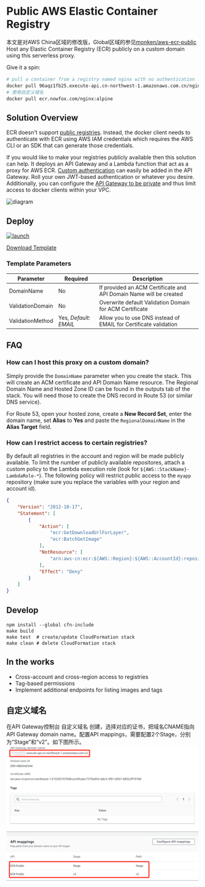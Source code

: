 # Public AWS Elastic Container Registry
本文是对AWS China区域的修改版，Global区域的参见[monken/aws-ecr-public](https://github.com/monken/aws-ecr-public)  
Host any Elastic Container Registry (ECR) publicly on a custom domain using this serverless proxy.

Give it a spin:

```bash
# pull a container from a registry named nginx with no authentication
docker pull 96aqz1fb25.execute-api.cn-northwest-1.amazonaws.com.cn/nginx:alpine
# 使用自定义域名
docker pull ecr.nowfox.com/nginx:alpine
```

## Solution Overview

ECR doesn't support [public registries](https://aws.amazon.com/ecr/faqs/). Instead, the docker client needs to authenticate with ECR using AWS IAM credentials which requires the AWS CLI or an SDK that can generate those credentials.

If you would like to make your registries publicly available then this solution can help. It deploys an API Gateway and a Lambda function that act as a proxy for AWS ECR. [Custom authentication](https://docs.aws.amazon.com/apigateway/latest/developerguide/apigateway-use-lambda-authorizer.html) can easily be added in the API Gateway. Roll your own JWT-based authentication or whatever you desire. Additionally, you can configure the [API Gateway to be private](https://docs.aws.amazon.com/apigateway/latest/developerguide/apigateway-private-apis.html) and thus limit access to docker clients within your VPC.

![diagram](docs/aws-ecr-public.svg)

## Deploy

[![launch](docs/launch-stack.svg)](https://cn-northwest-1.console.amazonaws.cn/cloudformation/home?#/stacks/create/review?filter=active&templateURL=https%3a%2f%2fnowfox.s3.cn-northwest-1.amazonaws.com.cn%2faws-ecr-public%2fv1.1.1%2fECR-Public-cn.json&stackName=ECR-public)

[Download Template](https://nowfox.s3.cn-northwest-1.amazonaws.com.cn/aws-ecr-public/v1.1.1/ECR-Public-cn.json)


### Template Parameters

| Parameter | Required | Description |
| -- | -- | -- |
| DomainName | No | If provided an ACM Certificate and API Domain Name will be created
| ValidationDomain | No | Overwrite default Validation Domain for ACM Certificate
| ValidationMethod | Yes, *Default: EMAIL* | Allow you to use DNS instead of EMAIL for Certificate validation

## FAQ

### How can I host this proxy on a custom domain?

Simply provide the `DomainName` parameter when you create the stack. This will create an ACM certificate and API Domain Name resource. The Regional Domain Name and Hosted Zone ID can be found in the outputs tab of the stack. You will need those to create the DNS record in Route 53 (or similar DNS service).

For Route 53, open your hosted zone, create a **New Record Set**, enter the domain name, set **Alias** to **Yes** and paste the `RegionalDomainName` in the **Alias Target** field.

### How can I restrict access to certain registries?

By default all registries in the account and region will be made publicly available. To limit the number of publicly available repositores, attach a custom policy to the Lambda execution role (look for `${AWS::StackName}-LambdaRole-*`). The following policy will restrict public access to the `myapp` repository (make sure you replace the variables with your region and account id).

```json
{
    "Version": "2012-10-17",
    "Statement": [
        {
            "Action": [
                "ecr:GetDownloadUrlForLayer",
                "ecr:BatchGetImage"
            ],
            "NotResource": [
                "arn:aws-cn:ecr:${AWS::Region}:${AWS::AccountId}:repository/myapp"
            ],
            "Effect": "Deny"
        }
    ]
}
```

## Develop

```
npm install --global cfn-include
make build
make test  # create/update CloudFormation stack
make clean # delete CloudFormation stack
```

## In the works

* Cross-account and cross-region access to registries
* Tag-based permissions
* Implement additional endpoints for listing images and tags

## 自定义域名
在API Gateway控制台 自定义域名 创建，选择对应的证书，把域名CNAME指向API Gateway domain name。配置API mappings，需要配置2个Stage，分别为“Stage”和“v2”。如下图所示。
![自定义域名](docs/custom-domain-name.png)
